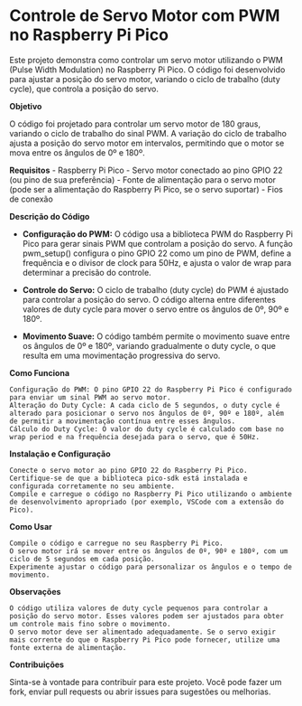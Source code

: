 # Controle de Servo Motor com PWM no Raspberry Pi Pico

Este projeto demonstra como controlar um servo motor utilizando o PWM (Pulse Width Modulation) no Raspberry Pi Pico. O código foi desenvolvido para ajustar a posição do servo motor, variando o ciclo de trabalho (duty cycle), que controla a posição do servo.

**Objetivo**

O código foi projetado para controlar um servo motor de 180 graus, variando o ciclo de trabalho do sinal PWM. A variação do ciclo de trabalho ajusta a posição do servo motor em intervalos, permitindo que o motor se mova entre os ângulos de 0º e 180º.

**Requisitos**
    -   Raspberry Pi Pico
    -   Servo motor conectado ao pino GPIO 22 (ou pino de sua preferência)
    -   Fonte de alimentação para o servo motor (pode ser a alimentação do Raspberry Pi Pico, se o servo suportar)
    -   Fios de conexão

**Descrição do Código**

- **Configuração do PWM:** O código usa a biblioteca PWM do Raspberry Pi Pico para gerar sinais PWM que controlam a posição do servo. A função pwm_setup() configura o pino GPIO 22 como um pino de PWM, define a frequência e o divisor de clock para 50Hz, e ajusta o valor de wrap para determinar a precisão do controle.

- **Controle do Servo:** O ciclo de trabalho (duty cycle) do PWM é ajustado para controlar a posição do servo. O código alterna entre diferentes valores de duty cycle para mover o servo entre os ângulos de 0º, 90º e 180º.

- **Movimento Suave:** O código também permite o movimento suave entre os ângulos de 0º e 180º, variando gradualmente o duty cycle, o que resulta em uma movimentação progressiva do servo.

**Como Funciona**

    Configuração do PWM: O pino GPIO 22 do Raspberry Pi Pico é configurado para enviar um sinal PWM ao servo motor.
    Alteração do Duty Cycle: A cada ciclo de 5 segundos, o duty cycle é alterado para posicionar o servo nos ângulos de 0º, 90º e 180º, além de permitir a movimentação contínua entre esses ângulos.
    Cálculo do Duty Cycle: O valor do duty cycle é calculado com base no wrap period e na frequência desejada para o servo, que é 50Hz.

**Instalação e Configuração**

    Conecte o servo motor ao pino GPIO 22 do Raspberry Pi Pico.
    Certifique-se de que a biblioteca pico-sdk está instalada e configurada corretamente no seu ambiente.
    Compile e carregue o código no Raspberry Pi Pico utilizando o ambiente de desenvolvimento apropriado (por exemplo, VSCode com a extensão do Pico).

**Como Usar**

    Compile o código e carregue no seu Raspberry Pi Pico.
    O servo motor irá se mover entre os ângulos de 0º, 90º e 180º, com um ciclo de 5 segundos em cada posição.
    Experimente ajustar o código para personalizar os ângulos e o tempo de movimento.

**Observações**

    O código utiliza valores de duty cycle pequenos para controlar a posição do servo motor. Esses valores podem ser ajustados para obter um controle mais fino sobre o movimento.
    O servo motor deve ser alimentado adequadamente. Se o servo exigir mais corrente do que o Raspberry Pi Pico pode fornecer, utilize uma fonte externa de alimentação.

**Contribuições**

Sinta-se à vontade para contribuir para este projeto. Você pode fazer um fork, enviar pull requests ou abrir issues para sugestões ou melhorias.